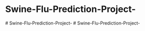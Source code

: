 # Swine-Flu-Prediction-Project-
#   S w i n e - F l u - P r e d i c t i o n - P r o j e c t -  
 #   S w i n e - F l u - P r e d i c t i o n - P r o j e c t -  
 